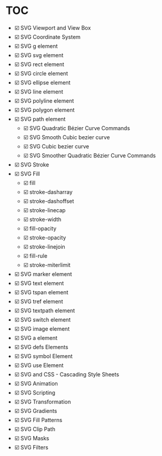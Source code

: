 
# TOC
*  ☑️  SVG Viewport and View Box
*  ☑️  SVG Coordinate System  
*  ☑️  SVG g element 
*  ☑️  SVG svg element 
*  ☑️  SVG rect element 
*  ☑️  SVG circle element 
*  ☑️  SVG ellipse element
*  ☑️  SVG line element 
*  ☑️  SVG polyline element 
*  ☑️  SVG polygon element 
*  ☑️  SVG path element 
    *  ☑️  SVG Quadratic Bézier Curve Commands
    *  ☑️  SVG Smooth Cubic bezier curve
    *  ☑️  SVG  Cubic bezier curve
    *  ☑️  SVG  Smoother Quadratic Bézier Curve Commands
*  ☑️  SVG Stroke 
*  ☑️  SVG Fill 
   *  ☑️  fill
   *  ☑️  stroke-dasharray
   *  ☑️  stroke-dashoffset
   *  ☑️  stroke-linecap
   *  ☑️  stroke-width
   *  ☑️  fill-opacity  
   *  ☑️  stroke-opacity
   *  ☑️  stroke-linejoin
   *  ☑️  fill-rule
   *  ☑️  stroke-miterlimit
*  ☑️  SVG marker element
*  ☑️  SVG text element
*  ☑️  SVG tspan element
*  ☑️  SVG tref element
*  ☑️  SVG textpath element
*  ☑️  SVG switch element
*  ☑️  SVG image element
*  ☑️  SVG a element    
*  ☑️  SVG defs Elements
*  ☑️  SVG symbol Element
*  ☑️  SVG use Element
*  ☑️  SVG and CSS - Cascading Style Sheets
*  ☑️  SVG Animation
*  ☑️  SVG Scripting
*  ☑️  SVG Transformation
*  ☑️  SVG Gradients
*  ☑️  SVG Fill Patterns 
*  ☑️  SVG Clip Path
*  ☑️  SVG Masks
*  ☑️  SVG Filters
